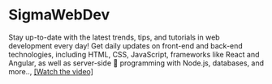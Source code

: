 # SigmaWebDev
Stay up-to-date with the latest trends, tips, and tutorials in web development every day! Get daily updates on front-end and back-end technologies, including HTML, CSS, JavaScript, frameworks like React and Angular, as well as server-side 🌚 programming with Node.js, databases, and more..,
[[Watch the video]](https://github.com/user-attachments/assets/993f286c-8bb0-4571-b23c-4104d80f6da1)

